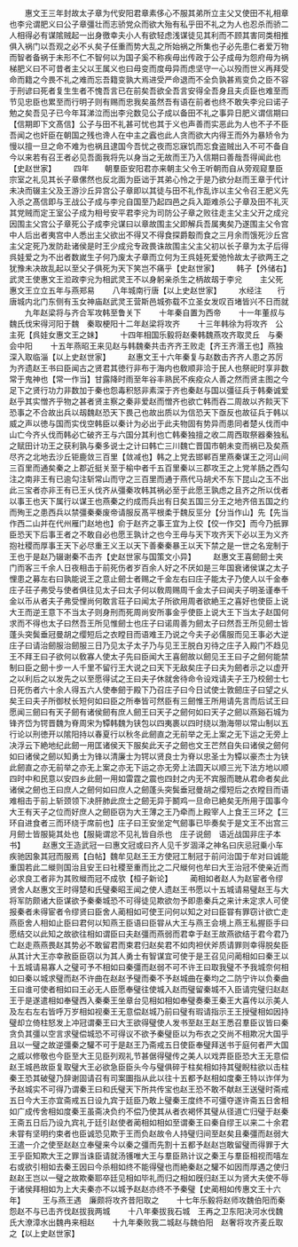 <!-- { "loadSidebar": true } -->
　　惠文王三年封故太子章为代安阳君章素侈心不服其弟所立主父又使田不礼相章也李兊谓肥义曰公子章彊壮而志骄党众而欲大殆有私乎田不礼之为人也忍杀而骄二人相得必有谋隂贼起一出身徼幸夫小人有欲轻虑浅谋徒见其利而不顾其害同类相推俱入祸门以吾观之必不乆矣子任重而势大乱之所始祸之所集也子必先患仁者爱万物而智者备祸于未形不仁不智何以为国子奚不称疾毋出传政于公子成毋为怨府毋为祸梯肥义曰不可昔者主父以王属义也曰毋变而度毋异而虑坚守一心以殁而世义再拜受命而籍之今畏不礼之难而忘吾籍变孰大焉进受严命退而不全负孰甚焉变负之臣不容于刑谚曰死者复生生者不愧吾言已在前矣吾欲全吾言安得全吾身且夫贞臣也难至而节见忠臣也累至而行明子则有赐而忠我矣虽然吾有语在前者也终不敢失李兊曰诺子勉之矣吾见子已今年耳涕泣而出李兊数见公子成以备田不礼之事异日肥义谓信期曰【信期即下文髙信】公子与田不礼甚可忧也其于义也声善而实恶此为人也不子不臣吾闻之也奸臣在朝国之残也谗人在中主之蠧也此人贪而欲大内得王而外为暴矫令为慢以擅一旦之命不难为也祸且逮国今吾忧之夜而忘寐饥而忘食盗贼出入不可不备自今以来若有召王者必见吾面我将先以身当之无故而王乃入信期曰善哉吾得闻此也【史赵世家】
　　四年　　朝羣臣安阳君亦来朝主父令王听朝而自从旁观窥羣臣宗室之礼见其长子章傫然也反北面为臣诎于其弟心怜之于是乃欲分赵而王章于代计未决而辍主父及王游沙丘异宫公子章即以其徒与田不礼作乱诈以主父令召王肥义先入杀之髙信即与王战公子成与李兊自国至乃起四邑之兵入距难杀公子章及田不礼灭其党贼而定王室公子成为相号安平君李兊为司防公子章之败往走主父主父开之成兊因围主父宫公子章死公子成李兊谋曰以章故围主父即解兵吾属夷矣乃遂围主父令宫中人后出者夷宫中人悉出主父欲出不得又不得食探爵鷇而食之三月余而饿死沙丘宫主父定死乃发防赴诸侯是时王少成兊专政畏诛故围主父主父初以长子章为太子后得呉娃爱之为不出者数嵗生子何乃废太子章而立何为王呉娃死爱弛怜故太子欲两王之犹豫未决故乱起以至父子俱死为天下笑岂不痛乎【史赵世家】
　　韩子【外储右】武灵王使惠文王涖政李兊为相武灵王不以身躬亲杀生之柄故刼于李兊
　　主父死惠文王立立五年与燕郑易
　　八年城南行唐【以上史赵世家】
　　水经注　　行唐城内北门东侧有玉女神庙赵武灵王营斯邑城弥载不立圣女发叹百堵皆兴不日而就
　　九年赵梁将与齐合军攻韩至鲁关下
　　十年秦自置为西帝
　　十一年董叔与魏氏伐宋得河阳于魏　秦取梗阳十二年赵梁将攻齐
　　十三年韩徐为将攻齐　公主死【呉娃女惠文王之妹】
　　十四年相国乐毅将赵秦韩魏燕攻齐取灵丘　与秦会中阳
　　十五年燕昭王来见赵与韩魏秦共击齐齐王败走【齐王齐湣王也】燕独深入取临淄【以上史赵世家】
　　赵惠文王十六年秦复与赵数击齐齐人患之苏厉为齐遗赵王书曰臣闻古之贤君其徳行非布于海内也敎顺非洽于民人也祭祀时享非数常于鬼神也【常一作当】甘露降时雨至年谷丰熟民不疾疫众人善之然而贤主图之今足下之贤行功力非数加于秦也怨毒积怒非素深于齐也秦赵与国以彊征兵于韩秦诚爱赵乎其实憎齐乎物之甚者贤主察之秦非爱赵而憎齐也欲亡韩而吞二周故以齐餤天下恐事之不合故出兵以刼魏赵恐天下畏己也故出质以为信恐天下亟反也故征兵于韩以威之声以徳与国而实伐空韩臣以秦计为必出于此夫物固有势异而患同者楚乆伐而中山亡今齐乆伐而韩必亡破齐王与六国分其利也亡韩秦独擅之收二周西取祭器秦独私之赋田计功王之获利孰与秦多说士之计曰韩亡三川魏亡晋国市朝未变而祸已及矣燕尽齐之北地去沙丘钜鹿敛三百里【敛减也】韩之上党去邯郸百里燕秦谋王之河山间三百里而通矣秦之上郡近挺关至于榆中者千五百里秦以三郡攻王之上党羊肠之西勾注之南非王有已逾勾注斩常山而守之三百里而通于燕代马胡犬不东下昆山之玉不出此三宝者亦非王有已王乆伐齐从彊秦攻韩其祸必至于此愿王孰虑之且齐之所以伐者以事王也天下属行以谋王也燕秦之约成而兵出有日矣五国三分王之地齐倍五国之约而殉王之患西兵以禁彊秦秦废帝请服反髙平根柔于魏反巠分【分当作山】先【先当作西二山并在代州雁门赵地也】俞于赵齐之事王宜为上佼【佼一作交】而今乃扺罪臣恐天下后事王者之不敢自必也愿王孰计之也今王毋与天下攻齐天下必以王为义齐抱社稷而厚事王天下必尽重王义王以天下善秦秦暴王以天下禁之是一世之名宠制于王也于是赵乃辍谢秦不击齐【史赵世家与国策文小异】
　　赵惠文王喜劒劒士夹门而客三千余人日夜相击于前死伤者岁百余人好之不厌如是三年国衰诸侯谋之太子悝患之募左右曰孰能说王之意止劒士者赐之千金左右曰庄子能太子乃使人以千金奉庄子荘子弗受与使者俱往见太子曰太子何以敎周赐周千金太子曰闻夫子明圣谨奉千金以币从者夫子弗受悝尚何敢言荘子曰闻太子所欲用周者欲絶王之喜好也使臣上说大王而逆王意下不当太子则身刑而死周尚安所事金乎使臣上说大王下当太子赵国何求而不得也太子曰然吾王所见惟劒士也庄子曰诺周善为劒太子曰然吾王所见劒士皆蓬头突鬓垂冠曼胡之缨短后之衣瞠目而语难王乃说之今夫子必儒服而见王事必大逆庄子曰请治劒服治劒服三日乃见太子太子乃与见王王脱白刃待之庄子入殿门不趋见王不拜王曰子欲何以敎寡人使太子先曰臣闻大王喜劒故以劒见王王曰子之劒何能禁制曰臣之劒十步一人千里不留行王大说之曰天下无敌矣庄子曰夫为劒者示之以虚开之以利后之以发先之以至愿得试之王曰夫子休就舍待命令设戏请夫子王乃校劒士七日死伤者六十余人得五六人使奉劒于殿下乃召庄子曰今日试使士敦劒庄子曰望之乆矣王曰夫子所御杖长短何如曰臣之所奉皆可然臣有三劒惟王所用请先言而后试王曰愿闻三劒曰有天子劒有诸侯劒有庶人劒王曰天子之劒何如曰天子之劒以燕谿石城为锋齐岱为锷晋魏为脊周宋为镡韩魏为铗包以四夷裹以四时绕以渤海带以常山制以五行论以刑徳开以隂阳持以春夏行以秋冬此劒直之无前举之无上案之无下运之无旁上决浮云下絶地纪此劒一用匡诸侯天下服矣此天子之劒也文王芒然自失曰诸侯之劒何如曰诸侯之劒以知勇士为锋以清廉士为锷以贤良士为脊以忠圣士为镡以豪杰士为铗此劒直之亦无前举之亦无上案之亦无下运之亦无旁上法圆天以顺三光下法方地以顺四时中和民意以安四乡此劒一用如雷霆之震也四封之内无不宾服而聴从君命者矣此诸侯之劒也王曰庶人之劒何如曰庶人之劒蓬头突鬓垂冠曼胡之缨短后之衣瞠目而语难相击于前上斩颈领下决肝肺此庶士之劒无异于鬭鸡一旦命已絶矣无所用于国事今大王有天子之位而好庶人之劒臣窃为大王薄之王乃牵而上殿宰人上食王三环之【三环自进食者三而环绕于席前也】庄子曰王安坐定气劒事已毕奏矣于是文王不出宫三月劒士皆服毙其处也【服毙谓忿不见礼皆自杀也　庄子说劒　语近战国非庄子本书】
　　赵惠文王造武冠一曰惠文冠或曰齐人见千岁涸泽之神名曰庆忌冠乗小车疾驰因象其冠而服焉【白帖】魏牟见赵王王方使冠工制冠于前问治国于牟对曰诚能重国若此二縰则国治且安王曰社稷至重而比之二尺縰何也牟曰大王治冠不使亲近而必求良工者非为其败縰而冠不成欤【桓子新论】
　　蔺相如者赵人为赵宦者令缪贤舍人赵惠文王时得楚和氏璧秦昭王闻之使人遗赵王书愿以十五城请易璧赵王与大将军防颇诸大臣谋欲予秦秦城恐不可得徒见欺欲勿予即患秦兵之来计未定求人可使报秦者未得宦者令缪贤曰臣舍人蔺相如可使王问何以知之对曰臣甞有罪窃计欲亡走燕臣舍人相如止臣曰君何以知燕王臣语曰臣甞从大王与燕王会境上燕王私握臣手曰愿结交以此知之故欲往相如谓臣曰夫赵彊而燕弱而君幸于赵王故燕欲结于君今君乃亡赵走燕燕畏赵其势必不敢留君而束君归赵矣君不如肉袒伏斧质请罪则幸得脱矣臣从其计大王亦幸赦臣臣窃以为其人勇士有智谋宜可使于是王召见问蔺相如曰秦王以十五城请易寡人之璧可予不相如曰秦彊而赵弱不可不许王曰取我璧不予我城奈何相如曰秦以城求璧而赵不许曲在赵赵予璧而秦不予赵城曲在秦均之二防宁许以负秦曲王曰谁可使者相如曰王必无人臣愿奉璧往使城入赵而璧留秦城不入臣请完璧归赵赵王于是遂遣相如奉璧西入秦秦王坐章台见相如相如奉璧奏秦王秦王大喜传以示美人及左右左右皆呼万岁相如视秦王无意偿赵城乃前曰璧有瑕请指示王王授璧相如因持璧却立倚柱怒发上冲冠谓秦王曰大王欲得璧使人发书至赵王赵王悉召羣臣议皆曰秦贪负其彊以空言求璧偿城恐不可得议不欲予秦璧臣以为布衣之交尚不相欺况大国乎且以一璧之故逆彊秦之驩不可于是赵王乃斋戒五日使臣奉璧拜送书于庭何者严大国之威以修敬也今臣至大王见臣列观礼节甚倨得璧传之美人以戏弄臣臣恐大王无意偿赵王城邑故臣复取璧大王必欲急臣臣头今与璧俱碎于柱矣相如持其璧睨柱欲以击柱秦王恐其破璧乃辞谢固请召有司案圗指从此以往十五都予赵相如度秦王特以诈佯为予赵城实不可得乃谓秦王曰和氏璧天下所共传宝也赵王恐不敢不献赵王送璧时斋戒五日今大王亦宜斋戒五日设九宾于廷臣乃敢上璧秦王度终不可彊夺遂许斋五日舍相如广成传舍相如度秦王虽斋决负约不偿乃使其从者衣褐怀其璧从径道亡归璧于赵秦王斋五日后乃设九宾礼于廷引赵使者蔺相如相如至谓秦王曰秦自缪王以来二十余君未甞有坚明约束者也臣诚恐见欺于王而负赵故令人持璧归间至赵矣且秦彊而赵弱大王遣一介之使至赵赵立奉璧来今以秦之彊而先割十五都予赵赵岂敢留璧而得罪于大王乎臣知欺大王之罪当诛臣请就汤镬唯大王与羣臣熟计议之秦王与羣臣相视而嘻左右或欲引相如去秦王因曰今杀相如终不能得璧也而絶秦赵之驩不如因而厚遇之使归赵赵王岂以一璧之故欺秦耶卒廷见相如毕礼而归之相如旣归赵王以为贤大夫使不辱于诸侯拜相如为上大夫秦亦不以城予赵赵亦终不予秦璧【史蔺相如传惠文王十六年】
　　王与燕王遇　廉颇将攻齐昔阳取之
　　十七年乐毅将赵师攻魏伯阳而秦怨赵不与已击齐伐赵拔我两城
　　十八年秦拔我石城　王再之卫东阳决河水伐魏氏大潦漳水出魏冉来相赵
　　十九年秦败我二城赵与魏伯阳　赵奢将攻齐麦丘取之【以上史赵世家】
